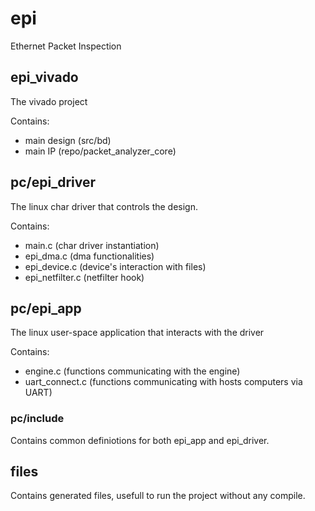 # epi
Ethernet Packet Inspection

## epi_vivado
The vivado project

Contains: 
- main design 	(src/bd)
- main IP 		(repo/packet_analyzer_core)

## pc/epi_driver
The linux char driver that controls the design.

Contains:
- main.c 			(char driver instantiation)
- epi_dma.c 		(dma functionalities)
- epi_device.c 		(device's interaction with files)
- epi_netfilter.c 	(netfilter hook)

## pc/epi_app
The linux user-space application that interacts with the driver

Contains:
- engine.c 			(functions communicating with the engine)
- uart_connect.c 	(functions communicating with hosts computers via UART)

### pc/include
Contains common definiotions for both epi_app and epi_driver.

## files
Contains generated files, usefull to run the project without any compile.